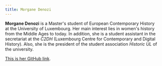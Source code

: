 ```yaml
---
title: Morgane Denozi
---
```


**Morgane Denozi** is a Master's student of European Contemporary History at the University of Luxembourg. Her main interest lies in women's history from the Middle Ages to today. In addition, she is a student assistant in the secretariat at the *C2DH* (Luxembourg Centre for Contemporary and Digital History). Also, she is the president of the student association *Historic UL* of the university. 

[This is her GitHub link](https://github.com/MoDzi0907).
